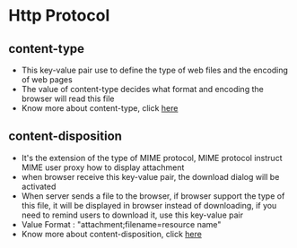 # Http Protocol

## content-type

- This key-value pair use to define the type of web files and the encoding of web pages
- The value of content-type decides what format and encoding the browser will read this file
- Know more about content-type, click [here](https://www.runoob.com/http/http-content-type.html)

## content-disposition

- It's the extension of the type of MIME protocol, MIME protocol instruct MIME user proxy how to display attachment
- when browser receive this key-value pair, the download dialog will be activated
- When server sends a file to the browser, if browser support the type of this file, it will be displayed in browser instead of downloading, if you need to remind users to download it, use this key-value pair
- Value Format : "attachment;filename=resource name"
- Know more about content-disposition, click [here](https://www.jianshu.com/p/d4a85d025768)

